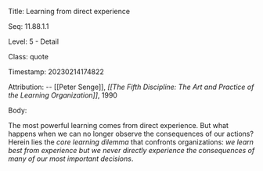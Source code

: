 Title:  Learning from direct experience

Seq:    11.88.1.1

Level:  5 - Detail

Class:  quote

Timestamp: 20230214174822

Attribution: -- [[Peter Senge]], *[[The Fifth Discipline: The Art and Practice of the Learning Organization]]*, 1990

Body:

The most powerful learning comes from direct experience. But what happens when we can no longer observe the consequences of our actions? Herein lies the *core learning dilemma* that confronts organizations: *we learn best from experience but we never directly experience the consequences of many of our most important decisions*.

